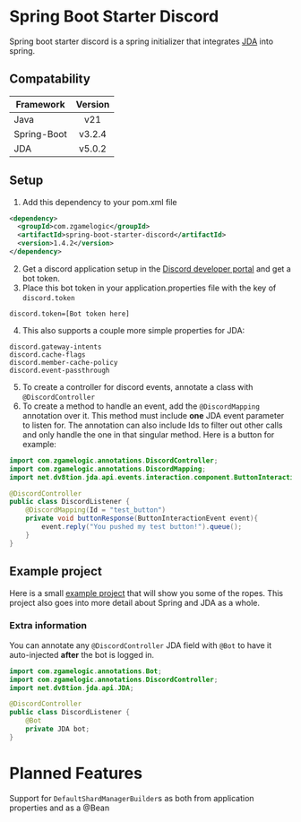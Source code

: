 # Spring Boot Starter Discord
Spring boot starter discord is a spring initializer that integrates [JDA](https://github.com/discord-jda/JDA) into spring.

## Compatability
| Framework   | Version |
|-------------|:-------:|
| Java        |   v21   |
| Spring-Boot | v3.2.4  |
| JDA         | v5.0.2  |

## Setup
1. Add this dependency to your pom.xml file
```xml
<dependency>
  <groupId>com.zgamelogic</groupId>
  <artifactId>spring-boot-starter-discord</artifactId>
  <version>1.4.2</version>
</dependency>
```
2. Get a discord application setup in the [Discord developer portal](https://discord.com/developers/) and get a bot token.
3. Place this bot token in your application.properties file with the key of `discord.token`
```properties 
discord.token=[Bot token here]
```
4. This also supports a couple more simple properties for JDA:
```properties
discord.gateway-intents
discord.cache-flags
discord.member-cache-policy
discord.event-passthrough
```
5. To create a controller for discord events, annotate a class with `@DiscordController`
6. To create a method to handle an event, add the `@DiscordMapping` annotation over it. This method must include __one__ JDA event parameter to listen for. The annotation can also include Ids to filter out other calls and only handle the one in that singular method. Here is a button for example:

```java
import com.zgamelogic.annotations.DiscordController;
import com.zgamelogic.annotations.DiscordMapping;
import net.dv8tion.jda.api.events.interaction.component.ButtonInteractionEvent;

@DiscordController
public class DiscordListener {
    @DiscordMapping(Id = "test_button")
    private void buttonResponse(ButtonInteractionEvent event){
        event.reply("You pushed my test button!").queue();
    }
}
```

## Example project
Here is a small [example project](https://github.com/ZGameLogic/Spring-Boot-Starter-Discord-Example) that will show you some of the ropes. This project also goes into more detail about Spring and JDA as a whole.

### Extra information
You can annotate any `@DiscordController` JDA field with `@Bot` to have it auto-injected __after__ the bot is logged in.

```java
import com.zgamelogic.annotations.Bot;
import com.zgamelogic.annotations.DiscordController;
import net.dv8tion.jda.api.JDA;

@DiscordController
public class DiscordListener {
    @Bot
    private JDA bot;
}
```

# Planned Features
Support for `DefaultShardManagerBuilder`s as both from application properties and as a @Bean